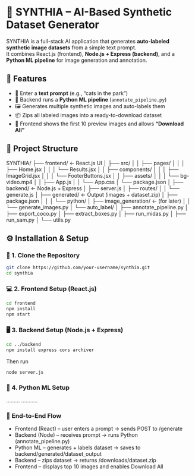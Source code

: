 # 🧩 SYNTHIA – AI-Based Synthetic Dataset Generator

SYNTHIA is a full-stack AI application that generates **auto-labeled synthetic image datasets** from a simple text prompt.  
It combines React.js (frontend), **Node.js + Express (backend)**, and a **Python ML pipeline** for image generation and annotation.



## 🚀 Features
- 🎯 Enter a **text prompt** (e.g., “cats in the park”)  
- 🧠 Backend runs a **Python ML pipeline** (`annotate_pipeline.py`)  
- 🖼️ Generates multiple synthetic images and auto-labels them  
- 📦 Zips all labeled images into a ready-to-download dataset  
- 💾 Frontend shows the first 10 preview images and allows **“Download All”** 


## 🧱 Project Structure
SYNTHIA/
├── frontend/                  ← React.js UI
│   ├── src/
│   │   ├── pages/
│   │   │   ├── Home.jsx
│   │   │   └── Results.jsx
│   │   ├── components/
│   │   │   ├── ImageGrid.jsx
│   │   │   └── FooterButtons.jsx
│   │   ├── assets/
│   │   │   └── bg-video.mp4
│   │   ├── App.js
│   │   └── App.css
│   └── package.json
│
├── backend/                   ← Node.js + Express
│   ├── server.js
│   ├── routes/
│   │   └── generate.js
│   ├── generated/             ← Output (images + dataset.zip)
│   ├── package.json
│   │
│   └── python/
│       ├── image_generation/  ← (for later)
│       │   └── generate_images.py
│       └── auto_label/
│           ├── annotate_pipeline.py
│           ├── export_coco.py
│           ├── extract_boxes.py
│           ├── run_midas.py
│           ├── run_sam.py
│           └── utils.py



## ⚙️ Installation & Setup

### 🧩 1. Clone the Repository
```bash
git clone https://github.com/your-username/synthia.git
cd synthia
```

### 💻 2. Frontend Setup (React.js)
```bash
cd frontend
npm install
npm start
```

### 🖥️ 3. Backend Setup (Node.js + Express)
```bash
cd ../backend
npm install express cors archiver
```
Then run
```bash
node server.js
```

### 🧠 4. Python ML Setup
.........
...........

### 🔄 End-to-End Flow

- Frontend (React) – user enters a prompt → sends POST to /generate
- Backend (Node) – receives prompt → runs Python (annotate_pipeline.py)
- Python ML – generates + labels dataset → saves to backend/generated/dataset_output
- Backend – zips dataset → returns /downloads/dataset.zip
- Frontend – displays top 10 images and enables Download All
